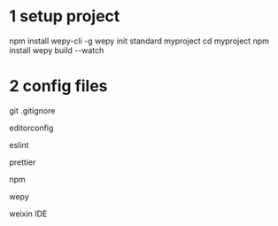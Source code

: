 # 1 setup project

npm install wepy-cli -g
wepy init standard myproject
cd myproject
npm install
wepy build --watch

# 2 config files

git .gitignore

editorconfig

eslint

prettier

npm

wepy

weixin IDE



